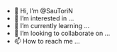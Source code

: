 - 👋 Hi, I’m @SauToriN
- 👀 I’m interested in ...
- 🌱 I’m currently learning ...
- 💞️ I’m looking to collaborate on ...
- 📫 How to reach me ...

<!---
SauToriN/SauToriN is a ✨ special ✨ repository because its `README.md` (this file) appears on your GitHub profile.
You can click the Preview link to take a look at your changes.
--->
